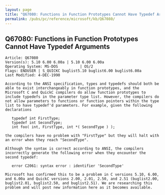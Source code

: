 ```yaml
---
layout: page
title: "Q67080: Functions in Function Prototypes Cannot Have Typedef Arguments"
permalink: /pubs/pc/reference/microsoft/kb/Q67080/
---
```


## Q67080: Functions in Function Prototypes Cannot Have Typedef Arguments

	Article: Q67080
	Version(s): 5.10 6.00 6.00a | 5.10 6.00 6.00a
	Operating System: MS-DOS          | OS/2
	Flags: ENDUSER | S_QUICKC buglist5.10 buglist6.00 buglist6.00a
	Last Modified: 4-DEC-1990
	
	According to the ANSI specification, types and typedefs should both be
	able to exist interchangeably in function prototypes, and the
	Microsoft C and QuickC compilers do allow function prototypes to
	include typedefs in the parameter type list. However, the compilers do
	not allow parameters to functions or function pointers within the type
	list to have typedef'd parameters. For example, given the following
	declarations
	
	   typedef int FirstType;
	   typedef int SecondType;
	   int foo( int, FirstType, int *( SecondType ) );
	
	the compilers have no problem with "FirstType" but they will halt with
	an error when they reach "SecondType".
	
	Although the syntax is correct according to ANSI, the compilers
	incorrectly generate the following error when they encounter the
	second typedef:
	
	   error C2061: syntax error : identifier 'SecondType'
	
	Microsoft has confirmed this to be a problem in C versions 5.10, 6.00,
	and 6.00a and QuickC versions 2.00, 2.01, 2.50, and 2.51 (buglist2.00,
	buglist2.01, buglist2.50, and buglist2.51). We are researching this
	problem and will post new information here as it becomes available.
